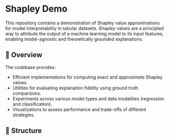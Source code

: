 # Shapley Demo

This repository contains a demonstration of Shapley value approximations for model interpretability in tabular datasets. Shapley values are a principled way to attribute the output of a machine learning model to its input features, enabling model-agnostic and theoretically grounded explanations.

## 📌 Overview

The codebase provides:

- Efficient implementations for computing exact and approximate Shapley values.
- Utilities for evaluating explanation fidelity using ground truth comparisons.
- Experiments across various model types and data modalities (regression and classification).
- Visualizations to assess performance and trade-offs of different strategies.

## 🧩 Structure
